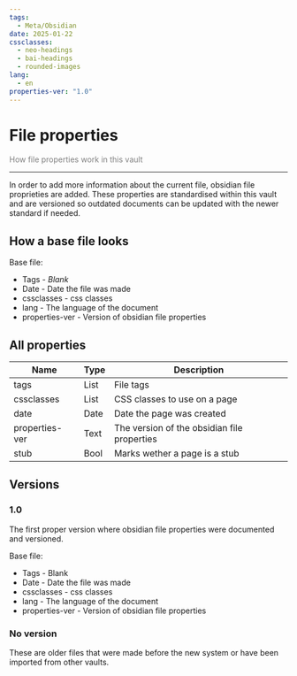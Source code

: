 ```yaml
---
tags:
  - Meta/Obsidian
date: 2025-01-22
cssclasses:
  - neo-headings
  - bai-headings
  - rounded-images
lang:
  - en
properties-ver: "1.0"
---
```

# File properties
<p class="text-center" style="margin:0;color:gray;">How file properties work in this vault</p>

***
In order to add more information about the current file, obsidian file proprieties are added. These properties are standardised within this vault and are versioned so outdated documents can be updated with the newer standard if needed.

## How a base file looks
Base file:
- Tags - *Blank*
- Date - Date the file was made
- cssclasses - css classes
- lang - The language of the document
- properties-ver - Version of obsidian file properties


## All properties
| Name           | Type | Description                                 |
| -------------- | ---- | ------------------------------------------- |
| tags           | List | File tags                                   |
| cssclasses     | List | CSS classes to use on a page                |
| date           | Date | Date the page was created                   |
| properties-ver | Text | The version of the obsidian file properties |
| stub           | Bool | Marks wether a page is a stub               |
## Versions
### 1.0
The first proper version where obsidian file properties were documented and versioned.

Base file:
- Tags - Blank
- Date - Date the file was made
- cssclasses - css classes
- lang - The language of the document
- properties-ver - Version of obsidian file properties

### No version
These are older files that were made before the new system or have been imported from other vaults.